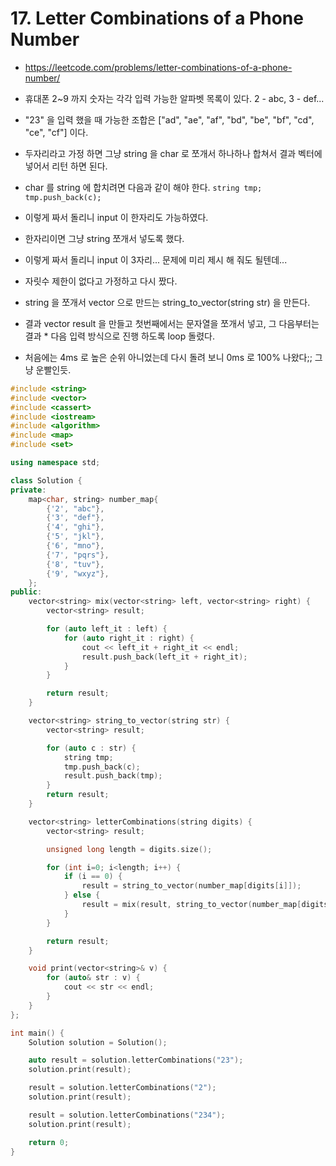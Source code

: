 # 17. Letter Combinations of a Phone Number
* https://leetcode.com/problems/letter-combinations-of-a-phone-number/

* 휴대폰 2~9 까지 숫자는 각각 입력 가능한 알파벳 목록이 있다. 2 - abc, 3 - def...
* "23" 을 입력 했을 때 가능한 조합은 ["ad", "ae", "af", "bd", "be", "bf", "cd", "ce", "cf"] 이다.
* 두자리라고 가정 하면 그냥 string 을 char 로 쪼개서 하나하나 합쳐서 결과 벡터에 넣어서 리턴 하면 된다.
* char 를 string 에 합치려면 다음과 같이 해야 한다. `string tmp; tmp.push_back(c);`
* 이렇게 짜서 돌리니 input 이 한자리도 가능하였다.
* 한자리이면 그냥 string 쪼개서 넣도록 했다.
* 이렇게 짜서 돌리니 input 이 3자리... 문제에 미리 제시 해 줘도 될텐데...
* 자릿수 제한이 없다고 가정하고 다시 짰다.
* string 을 쪼개서 vector<string> 으로 만드는 string_to_vector(string str) 을 만든다.
* 결과 vector<string> result 을 만들고 첫번째에서는 문자열을 쪼개서 넣고, 그 다음부터는 결과 * 다음 입력 방식으로 진행 하도록 loop 돌렸다.
* 처음에는 4ms 로 높은 순위 아니었는데 다시 돌려 보니 0ms 로 100% 나왔다;; 그냥 운빨인듯.

```cpp
#include <string>
#include <vector>
#include <cassert>
#include <iostream>
#include <algorithm>
#include <map>
#include <set>

using namespace std;

class Solution {
private:
    map<char, string> number_map{
        {'2', "abc"},
        {'3', "def"},
        {'4', "ghi"},
        {'5', "jkl"},
        {'6', "mno"},
        {'7', "pqrs"},
        {'8', "tuv"},
        {'9', "wxyz"},
    };
public:
    vector<string> mix(vector<string> left, vector<string> right) {
        vector<string> result;

        for (auto left_it : left) {
            for (auto right_it : right) {
                cout << left_it + right_it << endl;
                result.push_back(left_it + right_it);
            }
        }

        return result;
    }

    vector<string> string_to_vector(string str) {
        vector<string> result;

        for (auto c : str) {
            string tmp;
            tmp.push_back(c);
            result.push_back(tmp);
        }
        return result;
    }

    vector<string> letterCombinations(string digits) {
        vector<string> result;

        unsigned long length = digits.size();

        for (int i=0; i<length; i++) {
            if (i == 0) {
                result = string_to_vector(number_map[digits[i]]);
            } else {
                result = mix(result, string_to_vector(number_map[digits[i]]));
            }
        }

        return result;
    }

    void print(vector<string>& v) {
        for (auto& str : v) {
            cout << str << endl;
        }
    }
};

int main() {
    Solution solution = Solution();

    auto result = solution.letterCombinations("23");
    solution.print(result);

    result = solution.letterCombinations("2");
    solution.print(result);

    result = solution.letterCombinations("234");
    solution.print(result);

    return 0;
}
```